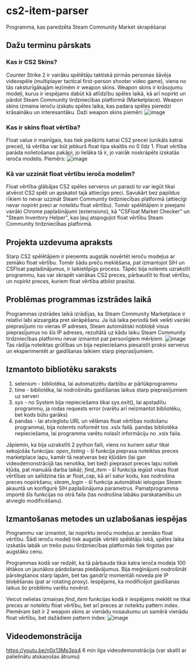 # cs2-item-parser
Programma, kas paredzēta Steam Community Market skrapēšanai
## Dažu terminu pārskats
### Kas ir CS2 Skins?
Counter Strike 2 ir vairāku spēlētāju taktiskā pirmās personas šāvēja videospēle (multiplayer tactical first-person shooter video game), viena no tās raksturīgākajām iezīmēm ir weapon skins. Weapon skins ir krāsojumu modeļi, kurus ir iespējams dabūt kā atlīdzību spēles laikā, kā arī nopirkt un pārdot Steam Community tirdzniecības platformā (Marketplace). Weapon skins izmaina ieroču izskatu spēles laika, kas padara spēles pieredzi krāsaināku un interesantāku. Daži weapon skins piemēri: ![image](https://github.com/alekssdanielssipicins/cs2-item-parser/assets/144723311/fc4f22fc-ad9f-4f5e-a87f-37fdd052654b)
### Kas ir skins float vērtība?
Float value ir mainīgais, kas tiek piešķirts katrai CS2 precei (unikāls katrai precei), tā vērtība var būt jebkurš float tipa skaitlis no 0 līdz 1. Float vērtība parāda nolietošanas pakāpi, jo lielāka tā ir, jo vairāk noskrāpēts izskatās ieroča modelis. Piemērs: ![image](https://github.com/alekssdanielssipicins/cs2-item-parser/assets/144723311/9d2fd37f-b25f-42dc-a206-526059dddf01)
### Kā var uzzināt float vērtību ieroča modelim?
Float vērtība glābājas CS2 spēles serveros un parasti to var iegūt tikai atvērot CS2 spēli un apskatot tajā attiecīgo preci. Savukārt bez papildus rīkiem to nevar uzzināt Steam Community tirdzniecības platformā (attiecīgi nevar nopirkt preci ar noteiktu float vērtību).
Tomēr spēlētājiem ir pieejami vairāki Chrome paplašinājumi (extensions), kā "CSFloat Market Checker" un "Steam Inventory Helper", kas ļauj atspoguļot float vērtību Steam Community tirdzniecības platformā.
## Projekta uzdevuma apraksts
Starp CS2 spēlētājiem ir pieņemts augstāk novērtēt ieroču modeļus ar zemāko float vērtību. Tomēr šādu preču meklēšana, pat izmantojot SIH un CSFloat paplašinājumus, ir laikietilpīgs process. Tāpēc bija nolemts uzrakstīt programmu, kas var skrapēt vairākas CS2 preces, pārbaudīt to float vērtību, un nopirkt preces, kuriem float vērtība atbilst prasītai.
## Problēmas programmas izstrādes laikā
Programmas izstrādes laikā izrādījas, ka Steam Community Marketplace ir relatīvi labi aizsargāta pret skrāpēšanu. Ja īsā laika periodā tiek veikti vairāki pieprasījumi no vienas IP adreses, Steam automātiski nobloķē visus pieprasījumus no šīs IP adreses, rezultātā uz kādu laiku Steam Community tirdzniecības platformu nevar izmantot pat personīgiem mērķiem. ![image](https://github.com/alekssdanielssipicins/cs2-item-parser/assets/144723311/1e3c758d-1ba1-4f63-b4c7-6edef6213352)
Tas rādīja noteiktas grūtības un bija nepieciešams piesaistīt proksi serverus un eksperimentēt ar gaidīšanas laikiem starp pieprasījumiem.
## Izmantoto bibliotēku saraksts
1. selenium - bibliotēka, lai automatizētu darbību ar pārlūkprogrammu
2. time - bibliotēka, lai nodrošinātu gaidīšanas laikus starp pieprasījumiem uz serveri
3. sys - no System bija nepieciešams tikai sys.exit(), lai apstadītu programmu, ja rodas requests error (varētu arī neizmantot bibliotēku, bet kods būtu garāks)
4. pandas - lai atvieglotu URL un vēlāmas float vērtības nodošanu programmai, bija nolemts noformēt tos .xslx failā. pandas bibliotēka nepieciešama, lai programma varētu nolasīt informāciju no .xslx faila.

Jāpiemin, ka bija uzrakstīti 2 python faili, viens no kuriem satur tikai sekojošās funkcijas: *open_listing* - šī funkcija pieprasa noteiktas preces marketplace lapu, kamēr tā neatveras bez kļūdām (lai gan videodemonstrācijā tas nenotika, bet bieži pieprasot preces lapu notiek kļūda, pat manuālā darba laikā); *find_item* - šī funkcija iegūst visas float vērtības un salīdzina tās ar float_cap, kā arī satur kodu, kas nodrošina preces nopirkšanu; *steam_login* - šī funkcija automātiski ielogojas Steam akauntā un konfigurē SIH paplašinājuma parametrus.
Pamatprogramma importē šīs funkcijas no otrā faila (tas nodrošina labāku parskatamību un atvieglo modificēšanu).
## Izmantošanas metodes un uzlabošanas iespējas
Programmu var izmantot, lai nopirktu ieroču modeļus ar zemāko float vērtību. Šādi ieroču modeļi tiek augstāk vērtēti spēlētāju lokā, spēles laika izskatās labāk un trešo pusu tīrdzniecības platformās tiek tirgotas par augstāku cenu.

Programmas kodā var redzēt, ka tā pārbauda tikai katra ieroča modeļa 100 lētākos un jaunākos pārdošanas piedāvājumus. Bija meģinājumi nodrošināt pārslegšanos starp lapām, bet tas gandrīz momentāli noveda pie IP bloķēšanas (pat ar rotating proxy). Iespējams, ka modificējot gaidīšanas laikus šo problēmu varētu novērst.

Veicot nelielas izmaiņas *find_item* funkcijas kodā ir iespējams meklēt ne tikai preces ar noteiktu float vērtību, bet arī preces ar noteiktu pattern index. Piemēram šeit ir 2 weapon skins ar vienādu nosaukumu un samērā vienādu float vērtību, bet dažādiem pattern index: ![image](https://github.com/alekssdanielssipicins/cs2-item-parser/assets/144723311/db57da55-8cde-4b32-bfb3-be8beaf09abc)
## Videodemonstrācija
https://youtu.be/n0x13Mp3ps4
6 min ilga videodemonstrācija (var skatīt ar palielinātu atskaņošas ātrumu)
